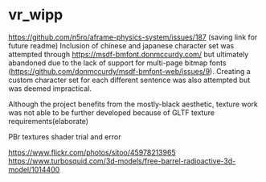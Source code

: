 # vr_wipp

https://github.com/n5ro/aframe-physics-system/issues/187 (saving link for future readme)
Inclusion of chinese and japanese character set was attempted through https://msdf-bmfont.donmccurdy.com/ but ultimately abandoned due to the lack of support for multi-page bitmap fonts (https://github.com/donmccurdy/msdf-bmfont-web/issues/9). Creating a custom character set for each different sentence was also attempted but was deemed impractical.

Although the project benefits from the mostly-black aesthetic, texture work was not able to be further developed because of GLTF texture requirements(elaborate)

PBr textures
shader trial and error

https://www.flickr.com/photos/sitoo/45978213965
https://www.turbosquid.com/3d-models/free-barrel-radioactive-3d-model/1014400
